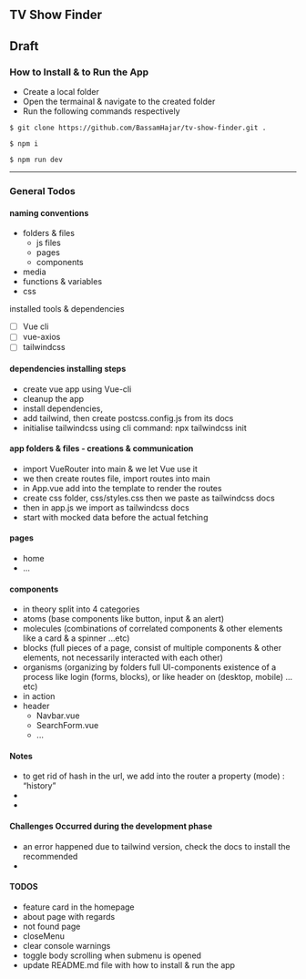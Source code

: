 ## TV Show Finder

## Draft
### How to Install & to Run the App
- Create a local folder
- Open the termainal & navigate to the created folder
- Run the following commands respectively
```
$ git clone https://github.com/BassamHajar/tv-show-finder.git .
```
```
$ npm i
```
```
$ npm run dev
```
---

### General Todos

#### naming conventions

- folders & files
  - js files
  - pages
  - components
- media
- functions & variables
- css

installed tools & dependencies

- [ ] Vue cli
- [ ] vue-axios
- [ ] tailwindcss

#### dependencies installing steps

- create vue app using Vue-cli
- cleanup the app
- install dependencies,
- add tailwind, then create postcss.config.js from its docs
- initialise tailwindcss using cli command: npx tailwindcss init

#### app folders & files - creations & communication

- import VueRouter into main & we let Vue use it
- we then create routes file, import routes into main
- in App.vue add <router-view/> into the template to render the routes
- create css folder, css/styles.css then we paste as tailwindcss docs
- then in app.js we import as tailwindcss docs
- start with mocked data before the actual fetching

#### pages

- home
- ...

#### components

- in theory
  split into 4 categories
- atoms (base components like button, input & an alert)
- molecules (combinations of correlated components & other elements like a card & a spinner …etc)
- blocks (full pieces of a page, consist of multiple components & other elements, not necessarily interacted with each other)
- organisms (organizing by folders full UI-components existence of a process like login (forms, blocks), or like header on (desktop, mobile) …etc)
- in action
- header
  - Navbar.vue
  - SearchForm.vue
  - ...

#### Notes

- to get rid of hash in the url, we add into the router a property (mode) : “history”
-
-

#### Challenges Occurred during the development phase

- an error happened due to tailwind version, check the docs to install the recommended
-

#### TODOS

- feature card in the homepage
- about page with regards
- not found page
- closeMenu
- clear console warnings
- toggle body scrolling when submenu is opened
- update README.md file with how to install & run the app
